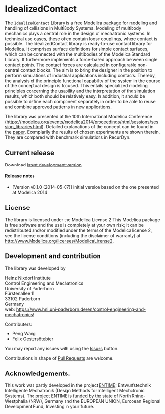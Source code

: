 IdealizedContact
================

The `IdealizedContact` Library is a free Modelica package for modeling and handling of collisions in MultiBody Systems.
Modeling of multibody mechanics plays a central role in the design of mechatronic systems. In technical use-cases, these often contain loose couplings, where contact is possible. The IdealizedContact library is ready-to-use contact library for Modelica. It comprises surface definitions for simple contact surfaces, which can be connected with the multibodies of the Modelica Standard Library. It furthermore implements a force-based approach between single contact points. The contact forces are calculated in configurable non-central contact blocks. 
The aim is to bring the designer in the position to perform simulations of industrial applications including contacts. Thereby, the analysis of the principle functional capability of the system in the course of the conceptual design is focused. This entails specialized modeling principles concerning the usability and the interpretation of the simulation results, which both should be relatively easy. In addition, it should be possible to define each component separately in order to be able to reuse and combine approved patterns in new applications.

The library was presented at the 10th International Modelica Conference (https://modelica.org/events/modelica2014/proceedings/html/sessions/session_libraries.html). 
Detailed explanations of the concept can be found in the [paper](http://dx.doi.org/10.3384/ecp14096929). Exemplarily the results of chosen experiments are shown therein. They are compared with benchmark simulations in RecurDyn. 

## Current release

Download [latest development version](../../archive/master.zip)

#### Release notes
* [Version v0.1.0 (2014-05-07)] initial version based on the one presented at Modelica 2014
  

## License
The library is licensed under the Modelica License 2
This Modelica package is free software and the use is completely at your own risk; it can be redistributed and/or modified under the terms of the Modelica license 2, see the license conditions (including the disclaimer of warranty) at http://www.Modelica.org/licenses/ModelicaLicense2. 

## Development and contribution

The library was developed by:

Heinz Nixdorf Institute  
Control Engineering and Mechatronics  
University of Paderborn  
F&uuml;rstenallee 11  
33102 Paderborn  
Germany  
web: https://www.hni.uni-paderborn.de/en/control-engineering-and-mechatronics/

Contributers:
* Peng Wang
* Felix Oesters&ouml;tebier

You may report any issues with using the [Issues](../../issues) button.

Contributions in shape of [Pull Requests](../../pulls) are welcome.

## Acknowledgements: 
This work was partly developed in the project [ENTIME](http://entime.upb.de/): Entwurfstechnik Intelligente Mechatronik (Design Methods for Intelligent Mechatronic Systems). The project ENTIME is funded by the state of North Rhine-Westphalia (NRW), Germany and the EUROPEAN UNION, European Regional Development Fund, Investing in your future. 


